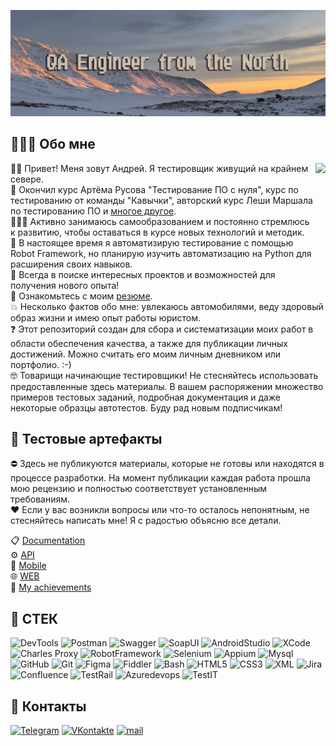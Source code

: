 ![Header](https://github.com/ArliSteel/arlisteel/blob/main/assets/36S9YUODTNk%20копия.png)
## 🧑🏼‍💻 Обо мне
<img align="right" src="https://i.pinimg.com/originals/60/6d/83/606d832d22e2db54a2946e1e83489a77.gif" height="210">

👋🏻 Привет! Меня зовут Андрей. Я тестировщик живущий на крайнем севере.
<br> 🎉 Окончил курс Артёма Русова "Тестирование ПО с нуля", курс по тестированию от команды "Кавычки", авторский курс Леши Маршала по тестированию ПО и [многое другое](https://github.com/ArliSteel/My-achievements).
<br> 👨🏻‍🎓 Активно занимаюсь самообразованием и постоянно стремлюсь к развитию, чтобы оставаться в курсе новых технологий и методик.
<br> 🤖 В настоящее время я автоматизирую тестирование с помощью Robot Framework, но планирую изучить автоматизацию на Python для расширения своих навыков.
<br> 🔦 Всегда в поиске интересных проектов и возможностей для получения нового опыта!
<br> 📑 Ознакомьтесь с моим [резюме](https://drive.google.com/file/d/1W2ereueOF7daomKoIzcVT1Or2dfAN4pk/view?usp=sharing).
<br> 💥 Несколько фактов обо мне: увлекаюсь автомобилями, веду здоровый образ жизни и имею опыт работы юристом.
<br> ❓ Этот репозиторий создан для сбора и систематизации моих работ в области обеспечения качества, а также для публикации личных достижений. Можно считать его моим личным дневником или портфолио. :-)
<br> 🤓 Товарищи начинающие тестировщики! Не стесняйтесь использовать предоставленные здесь материалы. В вашем распоряжении множество примеров тестовых заданий, подробная документация и даже некоторые образцы автотестов. Буду рад новым подписчикам!
## 💼 Тестовые артефакты
⛔️ Здесь не публикуются материалы, которые не готовы или находятся в процессе разработки. На момент публикации каждая работа прошла мою рецензию и полностью соответствует установленным требованиям. 
<br> ❤️ Если у вас возникли вопросы или что-то осталось непонятным, не стесняйтесь написать мне! Я с радостью объясню все детали.

📋 [Documentation](https://github.com/ArliSteel/technical_review)
<br>⚙️ [API](https://github.com/ArliSteel/API)
<br>📱 [Mobile](https://github.com/ArliSteel/Mobile)
<br>🌐 [WEB](https://github.com/ArliSteel/WEB)
<br>🌟 [My achievements](https://github.com/ArliSteel/My-achievements)
## 🔧 СТЕК
![DevTools](https://img.shields.io/badge/devtools-CFBEAB?style=for-the-badge&logo=googlechrome&logoColor=4084F6)
![Postman](https://img.shields.io/badge/postman-CFBEAB?style=for-the-badge&logo=postman&logoColor=FD6C35)
![Swagger](https://img.shields.io/badge/swagger-CFBEAB?style=for-the-badge&logo=Swagger&logoColor=7CEB4D)
![SoapUI](https://img.shields.io/badge/soapui-CFBEAB?style=for-the-badge&logo=SoapUI&logoColor=FFDD00)
![AndroidStudio](https://img.shields.io/badge/androidstudio-CFBEAB?style=for-the-badge&logo=Androidstudio&logoColor=92C755)
![XCode](https://img.shields.io/badge/xcode-CFBEAB?style=for-the-badge&logo=xcode&logoColor=52C0FB)
![Charles Proxy](https://img.shields.io/badge/Charles_Proxy-CFBEAB?style=for-the-badge&logo=Charles&logoColor=3E8999)
![RobotFramework](https://img.shields.io/badge/robotframework-CFBEAB?style=for-the-badge&logo=robotframework&logoColor=000000)
![Selenium](https://img.shields.io/badge/selenium-CFBEAB?style=for-the-badge&logo=selenium&logoColor=00B400)
![Appium](https://img.shields.io/badge/appium-CFBEAB?style=for-the-badge&logo=appium&logoColor=64308F)
![Mysql](https://img.shields.io/badge/mysql-CFBEAB?style=for-the-badge&logo=mysql&logoColor=4478A2)
![GitHub](https://img.shields.io/badge/github-CFBEAB?style=for-the-badge&logo=GitHub&logoColor=000000)
![Git](https://img.shields.io/badge/git-CFBEAB?style=for-the-badge&logo=git&logoColor=FF3927)
![Figma](https://img.shields.io/badge/figma-CFBEAB?style=for-the-badge&logo=figma&logoColor=000000)
![Fiddler](https://img.shields.io/badge/fiddler-CFBEAB?style=for-the-badge&logo=fiddler&logoColor=412B1C)
![Bash](https://img.shields.io/badge/bash-CFBEAB?style=for-the-badge&logo=gnubash&logoColor=273537)
![HTML5](https://img.shields.io/badge/html5-CFBEAB?style=for-the-badge&logo=html5&logoColor=E54C21)
![CSS3](https://img.shields.io/badge/css3-CFBEAB?style=for-the-badge&logo=css3&logoColor=214CE5)
![XML](https://img.shields.io/badge/xml-CFBEAB?style=for-the-badge&logo=xml&logoColor=015FAD)
![Jira](https://img.shields.io/badge/jira-CFBEAB?style=for-the-badge&logo=Jira&logoColor=4285F7)
![Confluence](https://img.shields.io/badge/confluence-CFBEAB?style=for-the-badge&logo=confluence&logoColor=4285F7)
![TestRail](https://img.shields.io/badge/testrail-CFBEAB?style=for-the-badge&logo=testrail&logoColor=000000)
![Azuredevops](https://img.shields.io/badge/azuredevops-CFBEAB?style=for-the-badge&logo=Azuredevops&logoColor=0074CF)
![TestIT](https://img.shields.io/badge/testit-CFBEAB?style=for-the-badge)
## 🤝 Контакты
[![Telegram](https://img.shields.io/badge/Telegram-CFBEAB?style=for-the-badge&logo=Telegram&logoColor=№2193CD)](https://t.me/arlisteel)
[![VKontakte](https://img.shields.io/badge/VKontakte-CFBEAB?style=for-the-badge&logo=VK&logoColor=0078FF)](https://vk.com/iamsupersex)
[![mail](https://img.shields.io/badge/mail-CFBEAB?style=for-the-badge&logo=maildotru&logoColor=FC3F1D)](mailto:andrey@shelegedin.ru)

